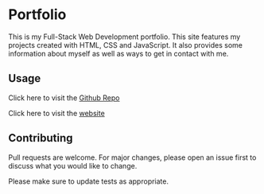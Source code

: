 # Portfolio

This is my Full-Stack Web Development portfolio. This site features my projects created with HTML, CSS and JavaScript. It also provides some information about myself as well as ways to get in contact with me.

## Usage

Click here to visit the [Github Repo](https://github.com/Krich2022/challenge-2-portfolio)

Click here to visit the [website](https://krich2022.github.io/challenge-2-portfolio)

## Contributing

Pull requests are welcome. For major changes, please open an issue first
to discuss what you would like to change.

Please make sure to update tests as appropriate.
